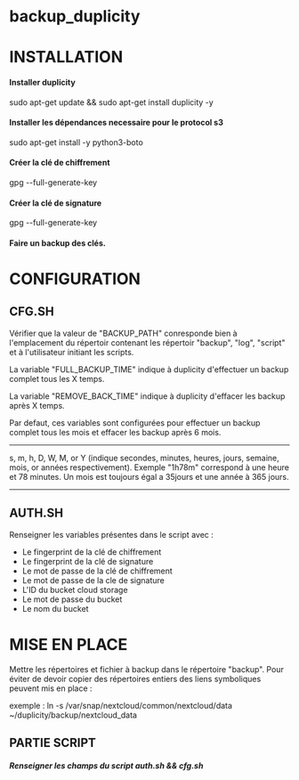 # backup_duplicity

# INSTALLATION

#### Installer duplicity
sudo apt-get update && sudo apt-get install duplicity -y

#### Installer les dépendances necessaire pour le protocol s3
sudo apt-get install -y python3-boto

#### Créer la clé de chiffrement
gpg --full-generate-key

#### Créer la clé de signature
gpg --full-generate-key

#### Faire un backup des clés.


# CONFIGURATION


## CFG.SH

Vérifier que la valeur de "BACKUP_PATH" conresponde bien à l'emplacement du répertoir contenant les répertoir "backup", "log", "script" et à l'utilisateur initiant les scripts.

La variable "FULL_BACKUP_TIME" indique à duplicity d'effectuer un backup complet tous les X temps.

La variable "REMOVE_BACK_TIME" indique à duplicity d'effacer les backup après X temps. 

Par defaut, ces variables sont configurées pour effectuer un backup complet tous les mois et effacer les backup après 6 mois. 

*****
s, m, h, D, W, M, or Y (indique secondes, minutes, heures, jours, semaine, mois, or années respectivement).
Exemple "1h78m" correspond à  une heure et 78 minutes.
Un mois est toujours égal a 35jours et une année à 365 jours.
*****


## AUTH.SH

Renseigner les variables présentes dans le script avec :
- Le fingerprint de la clé de chiffrement
- Le fingerprint de la clé de signature
- Le mot de passe de la clé de chiffrement
- Le mot de passe de la cle de signature
- L'ID du bucket cloud storage
- Le mot de passe du bucket
- Le nom du bucket




# MISE EN PLACE

Mettre les répertoires et fichier à backup dans le répertoire "backup". 
Pour éviter de devoir copier des répertoires entiers des liens symboliques peuvent mis en place :

exemple : ln -s /var/snap/nextcloud/common/nextcloud/data ~/duplicity/backup/nextcloud_data





## PARTIE SCRIPT


##### Renseigner les champs du script auth.sh && cfg.sh
